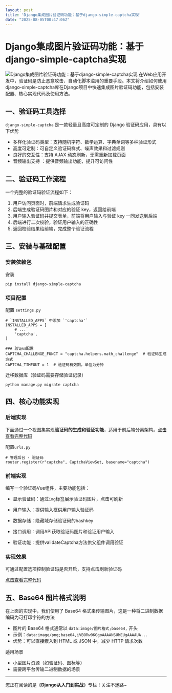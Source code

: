```yaml
---
layout: post
title: 'Django集成图片验证码功能：基于django-simple-captcha实现'
date: "2025-08-05T00:47:06Z"
---
```

Django集成图片验证码功能：基于django-simple-captcha实现
=========================================

![Django集成图片验证码功能：基于django-simple-captcha实现](https://img2024.cnblogs.com/blog/1565852/202508/1565852-20250804161416764-2017286929.png) 在Web应用开发中，验证码是防止恶意攻击、自动化脚本滥用的重要手段。本文将介绍如何使用django-simple-captcha库在Django项目中快速集成图片验证码功能，包括安装配置、核心实现代码及使用方法。

一、验证码工具选择
---------

`django-simple-captcha` 是一款轻量且高度可定制的 Django 验证码应用，具有以下优势

*   多样化验证码类型：支持随机字符、数学运算、字典单词等多种验证形式
*   高度可定制：可自定义验证码样式、噪声效果和过滤规则
*   良好的交互性：支持 AJAX 动态刷新，无需重新加载页面
*   音频输出支持 ：提供音频输出功能，提升可访问性

二、验证码工作流程
---------

一个完整的验证码验证流程如下：

1.  用户访问页面时，前端请求生成验证码
2.  后端生成验证码图片和对应的验证 key，返回给前端
3.  用户输入验证码并提交表单，前端将用户输入与验证 key 一同发送到后端
4.  后端进行二次校验，验证用户输入的正确性
5.  返回校验结果给前端，完成整个验证流程

三、安装与基础配置
---------

### 安装依赖包

安装

    pip install django-simple-captcha
    

### 项目配置

配置 `settings.py`

    # `INSTALLED_APPS` 中添加 `'captcha'`
    INSTALLED_APPS = [
        # ...
        'captcha',
    ]
    
    ### 验证码配置
    CAPTCHA_CHALLENGE_FUNCT = "captcha.helpers.math_challenge"  # 验证码生成方式
    CAPTCHA_TIMEOUT = 1  # 验证码有效期，单位为分钟
    

迁移数据库（验证码需要存储验证记录）

    python manage.py migrate captcha
    

四、核心功能实现
--------

### 后端实现

下面通过一个视图集实现**验证码的生成和验证功能**，适用于前后端分离架构。[点击查看完整代码](https://gitee.com/zhulj993/mars-mgn/blob/master/mysite/myapp_system/captcha/views.py)

配置`urls.py`

    # 管理后台 - 验证码
    router.register(r"captcha", CaptchaViewSet, basename="captcha")
    

### 前端实现

编写一个验证码Vue组件，主要功能包括：

*   显示验证码：通过`img`标签展示验证码图片，点击可刷新
*   用户输入：提供输入框供用户输入验证码
*   数据存储：隐藏域存储验证码的hashkey
*   接口调用：调用API获取验证码图片和验证用户输入
*   验证功能：提供validateCaptcha方法供父组件调用验证

    <template>
      <div class="captcha-wrapper">
        <!-- 用户输入框 -->
        <input type="text" v-model="userInput" placeholder="请输入验证码" class="captcha-input" />
        <!-- 验证码图片（点击可刷新） -->
        <img :src="captchaImage" @click="refreshCaptcha" class="captcha-img" />
        <!-- 隐藏域存储hashkey -->
        <input type="hidden" v-model="captchaHashKey" />
      </div>
    </template>
    
    <script setup>
    import { ref, onMounted } from 'vue'
    import * as LoginApi from '@/api/login'
    
    const captchaImage = ref('')
    const captchaHashKey = ref('')
    const userInput = ref('')
    
    // 初始化获取验证码
    const fetchCaptcha = async () => {
      try {
        const response = await LoginApi.getCode({})
        // console.log('验证码响应:', response) // 添加日志
        if (response.code === 0) {
          captchaImage.value = response.data.imageBase
          captchaHashKey.value = response.data.captchaKey
        } else {
          console.error('验证码加载失败:', response.msg)
        }
      } catch (error) {
        console.error('验证码加载失败:', error)
      }
    }
    
    // 点击刷新验证码
    const refreshCaptcha = () => fetchCaptcha()
    
    // 暴露验证方法
    const validateCaptcha = async () => {
      try {
        const response = await LoginApi.reqCheck({
          captchaKey: captchaHashKey.value,
          captchaValue: userInput.value
        })
        return response.code === 0
      } catch (error) {
        console.error('验证码验证失败:', error)
        return false
      }
    }
    
    // 组件挂载时加载验证码
    onMounted(() => {
      fetchCaptcha()
    })
    
    // 暴露接口给父组件
    defineExpose({ validateCaptcha })
    </script>
    

### 实现效果

可通过配置选项控制验证码是否开启，支持点击刷新验证码

[点击查看完整代码](https://gitee.com/zhulj993/mars-mgn-vue/blob/master/src/views/Login/components/CaptchaComponent.vue)

五、Base64 图片格式说明
---------------

在上面的实现中，我们使用了 Base64 格式来传输图片，这是一种将二进制数据编码为可打印字符的方法

*   图片的 Base64 格式通常以 `data:image/图片格式;base64,` 开头
*   示例：`data:image/png;base64,iVBORw0KGgoAAAANSUhEUgAAAAUA...`
*   优势：可以直接嵌入到 HTML 或 JSON 中，减少 HTTP 请求次数

适用场景

*   小型图片资源（如验证码、图标等）
*   需要跨平台传输二进制数据的场景

* * *

您正在阅读的是《**Django从入门到实战**》专栏！关注不迷路~